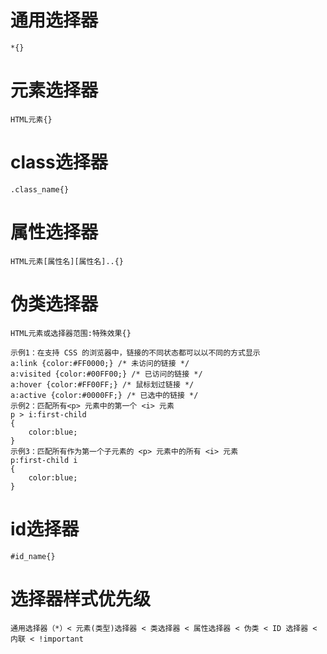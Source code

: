 # 通用选择器

    *{}

# 元素选择器

    HTML元素{}

# class选择器

    .class_name{}

# 属性选择器

    HTML元素[属性名][属性名]..{}

# 伪类选择器

    HTML元素或选择器范围:特殊效果{}

    示例1：在支持 CSS 的浏览器中，链接的不同状态都可以以不同的方式显示
    a:link {color:#FF0000;} /* 未访问的链接 */
    a:visited {color:#00FF00;} /* 已访问的链接 */
    a:hover {color:#FF00FF;} /* 鼠标划过链接 */
    a:active {color:#0000FF;} /* 已选中的链接 */
    示例2：匹配所有<p> 元素中的第一个 <i> 元素
    p > i:first-child
    {
        color:blue;
    }
    示例3：匹配所有作为第一个子元素的 <p> 元素中的所有 <i> 元素
    p:first-child i
    {
        color:blue;
    }

# id选择器

    #id_name{}
    
# 选择器样式优先级

    通用选择器（*）< 元素(类型)选择器 < 类选择器 < 属性选择器 < 伪类 < ID 选择器 < 内联 < !important